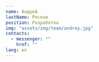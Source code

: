```yaml
---
name: Андрей
lastName: Рясков
position: Разработка
img: "assets/img/team/andrey.jpg"
contacts:
  - messenger: ""
    href: ""
lang: en
---
```

